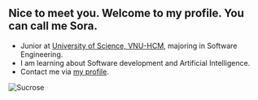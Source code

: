 <!-- ## Hi there 👋 -->

<!--
**vovannam0502/vovannam0502** is a ✨ _special_ ✨ repository because its `README.md` (this file) appears on your GitHub profile.

Here are some ideas to get you started:

- 🔭 I’m currently working on ...
- 🌱 I’m currently learning ...
- 👯 I’m looking to collaborate on ...
- 🤔 I’m looking for help with ...
- 💬 Ask me about ...
- 📫 How to reach me: ...
- 😄 Pronouns: ...
- ⚡ Fun fact: ...
-->

## Nice to meet you. Welcome to my profile. You can call me Sora.

- Junior at [University of Science, VNU-HCM](https://www.hcmus.edu.vn/), majoring in Software Engineering.
- I am learning about Software development and Artificial Intelligence.
- Contact me via [my profile](https://www.facebook.com/profile.php?id=100068012270749).

![Sucrose](sucrose.jpg)

